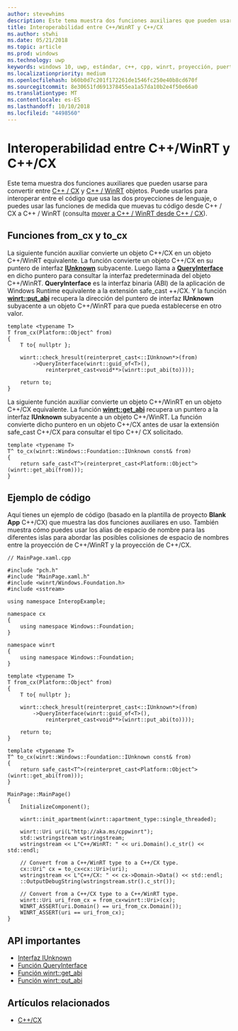 ```yaml
---
author: stevewhims
description: Este tema muestra dos funciones auxiliares que pueden usarse para convertir entre objetos C++/CX y C++/WinRT.
title: Interoperabilidad entre C++/WinRT y C++/CX
ms.author: stwhi
ms.date: 05/21/2018
ms.topic: article
ms.prod: windows
ms.technology: uwp
keywords: windows 10, uwp, estándar, c++, cpp, winrt, proyección, puerto, migar, interoperabilidad, C++/CX
ms.localizationpriority: medium
ms.openlocfilehash: b60b0d7c201f172261de1546fc250e40b8cd670f
ms.sourcegitcommit: 8e30651fd691378455ea1a57da10b2e4f50e66a0
ms.translationtype: MT
ms.contentlocale: es-ES
ms.lasthandoff: 10/10/2018
ms.locfileid: "4498560"
---
```

# <a name="interop-between-cwinrt-and-ccx"></a>Interoperabilidad entre C++/WinRT y C++/CX
Este tema muestra dos funciones auxiliares que pueden usarse para convertir entre [C++ / CX](/cpp/cppcx/visual-c-language-reference-c-cx?branch=live) y [C++ / WinRT](/windows/uwp/cpp-and-winrt-apis/intro-to-using-cpp-with-winrt) objetos. Puede usarlos para interoperar entre el código que usa las dos proyecciones de lenguaje, o puedes usar las funciones de medida que muevas tu código desde C++ / CX a C++ / WinRT (consulta [mover a C++ / WinRT desde C++ / CX](move-to-winrt-from-cx.md)).

## <a name="fromcx-and-tocx-functions"></a>Funciones from_cx y to_cx
La siguiente función auxiliar convierte un objeto C++/CX en un objeto C++/WinRT equivalente. La función convierte un objeto C++/CX en su puntero de interfaz [**IUnknown**](https://msdn.microsoft.com/library/windows/desktop/ms680509) subyacente. Luego llama a [**QueryInterface**](https://msdn.microsoft.com/library/windows/desktop/ms682521) en dicho puntero para consultar la interfaz predeterminada del objeto C++/WinRT. **QueryInterface** es la interfaz binaria (ABI) de la aplicación de Windows Runtime equivalente a la extensión safe_cast ++/CX. Y la función [**winrt::put_abi**](/uwp/cpp-ref-for-winrt/put-abi) recupera la dirección del puntero de interfaz **IUnknown** subyacente a un objeto C++/WinRT para que pueda establecerse en otro valor.

```cppwinrt
template <typename T>
T from_cx(Platform::Object^ from)
{
    T to{ nullptr };

    winrt::check_hresult(reinterpret_cast<::IUnknown*>(from)
        ->QueryInterface(winrt::guid_of<T>(),
            reinterpret_cast<void**>(winrt::put_abi(to))));

    return to;
}
```

La siguiente función auxiliar convierte un objeto C++/WinRT en un objeto C++/CX equivalente. La función [**winrt::get_abi**](/uwp/cpp-ref-for-winrt/get-abi) recupera un puntero a la interfaz **IUnknown** subyacente a un objeto C++/WinRT. La función convierte dicho puntero en un objeto C++/CX antes de usar la extensión safe_cast C++/CX para consultar el tipo C++/ CX solicitado.

```cppwinrt
template <typename T>
T^ to_cx(winrt::Windows::Foundation::IUnknown const& from)
{
    return safe_cast<T^>(reinterpret_cast<Platform::Object^>(winrt::get_abi(from)));
}
```

## <a name="code-example"></a>Ejemplo de código
Aquí tienes un ejemplo de código (basado en la plantilla de proyecto **Blank App** C++/CX) que muestra las dos funciones auxiliares en uso. También muestra cómo puedes usar los alias de espacio de nombre para las diferentes islas para abordar las posibles colisiones de espacio de nombres entre la proyección de C++/WinRT y la proyección de C++/CX.

```cppwinrt
// MainPage.xaml.cpp

#include "pch.h"
#include "MainPage.xaml.h"
#include <winrt/Windows.Foundation.h>
#include <sstream>

using namespace InteropExample;

namespace cx
{
    using namespace Windows::Foundation;
}

namespace winrt
{
    using namespace Windows::Foundation;
}

template <typename T>
T from_cx(Platform::Object^ from)
{
    T to{ nullptr };

    winrt::check_hresult(reinterpret_cast<::IUnknown*>(from)
        ->QueryInterface(winrt::guid_of<T>(),
            reinterpret_cast<void**>(winrt::put_abi(to))));

    return to;
}

template <typename T>
T^ to_cx(winrt::Windows::Foundation::IUnknown const& from)
{
    return safe_cast<T^>(reinterpret_cast<Platform::Object^>(winrt::get_abi(from)));
}

MainPage::MainPage()
{
    InitializeComponent();

    winrt::init_apartment(winrt::apartment_type::single_threaded);

    winrt::Uri uri(L"http://aka.ms/cppwinrt");
    std::wstringstream wstringstream;
    wstringstream << L"C++/WinRT: " << uri.Domain().c_str() << std::endl;

    // Convert from a C++/WinRT type to a C++/CX type.
    cx::Uri^ cx = to_cx<cx::Uri>(uri);
    wstringstream << L"C++/CX: " << cx->Domain->Data() << std::endl;
    ::OutputDebugString(wstringstream.str().c_str());

    // Convert from a C++/CX type to a C++/WinRT type.
    winrt::Uri uri_from_cx = from_cx<winrt::Uri>(cx);
    WINRT_ASSERT(uri.Domain() == uri_from_cx.Domain());
    WINRT_ASSERT(uri == uri_from_cx);
}
```

## <a name="important-apis"></a>API importantes
* [Interfaz IUnknown](https://msdn.microsoft.com/library/windows/desktop/ms680509)
* [Función QueryInterface](https://msdn.microsoft.com/library/windows/desktop/ms682521)
* [Función winrt::get_abi](/uwp/cpp-ref-for-winrt/get-abi)
* [Función winrt::put_abi](/uwp/cpp-ref-for-winrt/put-abi)

## <a name="related-topics"></a>Artículos relacionados
* [C++/CX](/cpp/cppcx/visual-c-language-reference-c-cx)
